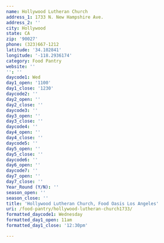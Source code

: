 ```yaml
---
name: Hollywood Lutheran Church
address_1: 1733 N. New Hampshire Ave.
address_2: ''
city: Hollywood
state: CA
zip: '90027'
phone: (323)667-1212
latitude: '34.102841'
longitude: '-118.2936174'
category: Food Pantry
website: ''
'': ''
daycode1: Wed
day1_open: '1100'
day1_close: '1230'
daycode2: ''
day2_open: ''
day2_close: ''
daycode3: ''
day3_open: ''
day3_close: ''
daycode4: ''
day4_open: ''
day4_close: ''
daycode5: ''
day5_open: ''
day5_close: ''
daycode6: ''
day6_open: ''
daycode7: ''
day7_open: ''
day7_close: ''
Year_Round (Y/N): ''
season_open: ''
season_close: ''
title: 'Hollywood Lutheran Church, Food Oasis Los Angeles'
uri: /food-pantry/hollywood-lutheran-church1733/
formatted_daycode1: Wednesday
formatted_day1_open: 11am
formatted_day1_close: '12:30pm'

---
```

